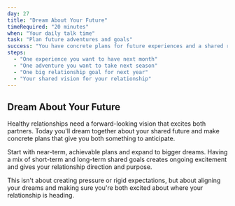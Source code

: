 ```yaml
---
day: 27
title: "Dream About Your Future"
timeRequired: "20 minutes"
when: "Your daily talk time"
task: "Plan future adventures and goals"
success: "You have concrete plans for future experiences and a shared relationship vision"
steps:
  - "One experience you want to have next month"
  - "One adventure you want to take next season"
  - "One big relationship goal for next year"
  - "Your shared vision for your relationship"
---
```


## Dream About Your Future

Healthy relationships need a forward-looking vision that excites both partners. Today you'll dream together about your shared future and make concrete plans that give you both something to anticipate.

Start with near-term, achievable plans and expand to bigger dreams. Having a mix of short-term and long-term shared goals creates ongoing excitement and gives your relationship direction and purpose.

This isn't about creating pressure or rigid expectations, but about aligning your dreams and making sure you're both excited about where your relationship is heading.